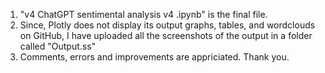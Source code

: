 1. "v4 ChatGPT sentimental analysis v4 .ipynb" is the final file. 
2. Since, Plotly does not display its output graphs, tables, and wordclouds on GitHub, I have uploaded all the screenshots of the output in a folder called "Output.ss"
3. Comments, errors and improvements are appriciated. Thank you. 
